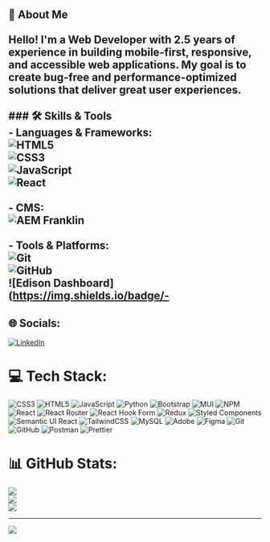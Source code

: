 ## 👋 About Me  <br><br>Hello! I'm a **Web Developer** with **2.5 years of experience** in building mobile-first, responsive, and accessible web applications. My goal is to create **bug-free** and **performance-optimized** solutions that deliver great user experiences.  <br><br>### 🛠️ Skills & Tools  <br>- **Languages & Frameworks**:  <br>  ![HTML5](https://img.shields.io/badge/-HTML5-E34F26?logo=html5&logoColor=white)  <br>  ![CSS3](https://img.shields.io/badge/-CSS3-1572B6?logo=css3&logoColor=white)  <br>  ![JavaScript](https://img.shields.io/badge/-JavaScript-F7DF1E?logo=javascript&logoColor=black)  <br>  ![React](https://img.shields.io/badge/-React-61DAFB?logo=react&logoColor=black)  <br><br>- **CMS**:  <br>  ![AEM Franklin](https://img.shields.io/badge/-AEM%20Franklin-8A2BE2?logo=adobe&logoColor=white)  <br><br>- **Tools & Platforms**:  <br>  ![Git](https://img.shields.io/badge/-Git-F05032?logo=git&logoColor=white)  <br>  ![GitHub](https://img.shields.io/badge/-GitHub-181717?logo=github&logoColor=white)  <br>  ![Edison Dashboard](https://img.shields.io/badge/-


## 🌐 Socials:
[![LinkedIn](https://img.shields.io/badge/LinkedIn-%230077B5.svg?logo=linkedin&logoColor=white)](https://www.linkedin.com/in/nagaraju-nali-98a037172/) 

# 💻 Tech Stack:
![CSS3](https://img.shields.io/badge/css3-%231572B6.svg?style=for-the-badge&logo=css3&logoColor=white) ![HTML5](https://img.shields.io/badge/html5-%23E34F26.svg?style=for-the-badge&logo=html5&logoColor=white) ![JavaScript](https://img.shields.io/badge/javascript-%23323330.svg?style=for-the-badge&logo=javascript&logoColor=%23F7DF1E) ![Python](https://img.shields.io/badge/python-3670A0?style=for-the-badge&logo=python&logoColor=ffdd54) ![Bootstrap](https://img.shields.io/badge/bootstrap-%238511FA.svg?style=for-the-badge&logo=bootstrap&logoColor=white) ![MUI](https://img.shields.io/badge/MUI-%230081CB.svg?style=for-the-badge&logo=mui&logoColor=white) ![NPM](https://img.shields.io/badge/NPM-%23CB3837.svg?style=for-the-badge&logo=npm&logoColor=white) ![React](https://img.shields.io/badge/react-%2320232a.svg?style=for-the-badge&logo=react&logoColor=%2361DAFB) ![React Router](https://img.shields.io/badge/React_Router-CA4245?style=for-the-badge&logo=react-router&logoColor=white) ![React Hook Form](https://img.shields.io/badge/React%20Hook%20Form-%23EC5990.svg?style=for-the-badge&logo=reacthookform&logoColor=white) ![Redux](https://img.shields.io/badge/redux-%23593d88.svg?style=for-the-badge&logo=redux&logoColor=white) ![Styled Components](https://img.shields.io/badge/styled--components-DB7093?style=for-the-badge&logo=styled-components&logoColor=white) ![Semantic UI React](https://img.shields.io/badge/Semantic%20UI%20React-%2335BDB2.svg?style=for-the-badge&logo=SemanticUIReact&logoColor=white) ![TailwindCSS](https://img.shields.io/badge/tailwindcss-%2338B2AC.svg?style=for-the-badge&logo=tailwind-css&logoColor=white) ![MySQL](https://img.shields.io/badge/mysql-4479A1.svg?style=for-the-badge&logo=mysql&logoColor=white) ![Adobe](https://img.shields.io/badge/adobe-%23FF0000.svg?style=for-the-badge&logo=adobe&logoColor=white) ![Figma](https://img.shields.io/badge/figma-%23F24E1E.svg?style=for-the-badge&logo=figma&logoColor=white) ![Git](https://img.shields.io/badge/git-%23F05033.svg?style=for-the-badge&logo=git&logoColor=white) ![GitHub](https://img.shields.io/badge/github-%23121011.svg?style=for-the-badge&logo=github&logoColor=white) ![Postman](https://img.shields.io/badge/Postman-FF6C37?style=for-the-badge&logo=postman&logoColor=white) ![Prettier](https://img.shields.io/badge/prettier-%23F7B93E.svg?style=for-the-badge&logo=prettier&logoColor=black)
# 📊 GitHub Stats:
![](https://github-readme-stats.vercel.app/api?username=githubnali&theme=default&hide_border=false&include_all_commits=false&count_private=false)<br/>
![](https://github-readme-streak-stats.herokuapp.com/?user=githubnali&theme=default&hide_border=false)<br/>
![](https://github-readme-stats.vercel.app/api/top-langs/?username=githubnali&theme=default&hide_border=false&include_all_commits=false&count_private=false&layout=compact)

---
[![](https://visitcount.itsvg.in/api?id=githubnali&icon=0&color=0)](https://visitcount.itsvg.in)

<!-- Proudly created with GPRM ( https://gprm.itsvg.in ) -->
